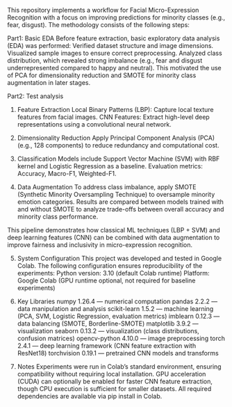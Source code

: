 This repository implements a workflow for Facial Micro-Expression Recognition with a focus on improving predictions for minority classes (e.g., fear, disgust). The methodology consists of the following steps:

Part1: Basic EDA
Before feature extraction, basic exploratory data analysis (EDA) was performed:
Verified dataset structure and image dimensions.
Visualized sample images to ensure correct preprocessing.
Analyzed class distribution, which revealed strong imbalance (e.g., fear and disgust underrepresented compared to happy and neutral).
This motivated the use of PCA for dimensionality reduction and SMOTE for minority class augmentation in later stages.

Part2: Test analysis
1. Feature Extraction
Local Binary Patterns (LBP): Capture local texture features from facial images.
CNN Features: Extract high-level deep representations using a convolutional neural network.

2. Dimensionality Reduction
Apply Principal Component Analysis (PCA) (e.g., 128 components) to reduce redundancy and computational cost.

3. Classification
Models include Support Vector Machine (SVM) with RBF kernel and Logistic Regression as a baseline.
Evaluation metrics: Accuracy, Macro-F1, Weighted-F1.

4. Data Augmentation
To address class imbalance, apply SMOTE (Synthetic Minority Oversampling Technique) to oversample minority emotion categories.
Results are compared between models trained with and without SMOTE to analyze trade-offs between overall accuracy and minority class performance.

This pipeline demonstrates how classical ML techniques (LBP + SVM) and deep learning features (CNN) can be combined with data augmentation to improve fairness and inclusivity in micro-expression recognition.

5. System Configuration
This project was developed and tested in Google Colab. The following configuration ensures reproducibility of the experiments:
Python version: 3.10 (default Colab runtime)
Platform: Google Colab (GPU runtime optional, not required for baseline experiments)

6. Key Libraries
numpy 1.26.4 — numerical computation
pandas 2.2.2 — data manipulation and analysis
scikit-learn 1.5.2 — machine learning (PCA, SVM, Logistic Regression, evaluation metrics)
imblearn 0.12.3 — data balancing (SMOTE, Borderline-SMOTE)
matplotlib 3.9.2 — visualization
seaborn 0.13.2 — visualization (class distributions, confusion matrices)
opencv-python 4.10.0 — image preprocessing
torch 2.4.1 — deep learning framework (CNN feature extraction with ResNet18)
torchvision 0.19.1 — pretrained CNN models and transforms

7. Notes
Experiments were run in Colab’s standard environment, ensuring compatibility without requiring local installation.
GPU acceleration (CUDA) can optionally be enabled for faster CNN feature extraction, though CPU execution is sufficient for smaller datasets.
All required dependencies are available via pip install in Colab.
